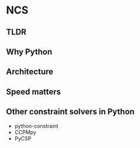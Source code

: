 # NCS

## TLDR

## Why Python

## Architecture

## Speed matters

## Other constraint solvers in Python
- python-constraint 
- CCPMpy
- PyCSP